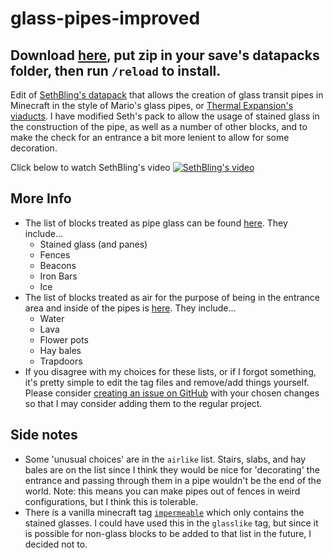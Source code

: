 # glass-pipes-improved

## Download [here](https://github.com/budak7273/glass-pipes-improved/releases), put zip in your save's datapacks folder, then run `/reload` to install.

Edit of [SethBling's datapack](https://www.youtube.com/watch?v=UegvUSNvJ4U) that allows the creation of glass transit pipes in Minecraft in the style of Mario's glass pipes, or [Thermal Expansion's viaducts](https://teamcofh.com/docs/thermal-dynamics/viaduct/). I have modified Seth's pack to allow the usage of stained glass in the construction of the pipe, as well as a number of other blocks, and to make the check for an entrance a bit more lenient to allow for some decoration.

Click below to watch SethBling's video
[![SethBling's video](https://img.youtube.com/vi/UegvUSNvJ4U/0.jpg)](https://www.youtube.com/watch?v=UegvUSNvJ4U)

## More Info

* The list of blocks treated as pipe glass can be found [here](https://github.com/budak7273/glass-pipes-improved/blob/master/data/glass-pipes-improved/tags/blocks/glasslike.json). They include...
	* Stained glass (and panes)
	* Fences
	* Beacons
	* Iron Bars
	* Ice
* The list of blocks treated as air for the purpose of being in the entrance area and inside of the pipes is [here](https://github.com/budak7273/glass-pipes-improved/blob/master/data/glass-pipes-improved/tags/blocks/airlike.json). They include...
	* Water
	* Lava
	* Flower pots
	* Hay bales
	* Trapdoors
* If you disagree with my choices for these lists, or if I forgot something, it's pretty simple to edit the tag files and remove/add things yourself. Please consider [creating an issue on GitHub](https://github.com/budak7273/glass-pipes-improved/issues) with your chosen changes so that I may consider adding them to the regular project.


## Side notes
* Some 'unusual choices' are in the `airlike` list. Stairs, slabs, and hay bales are on the list since I think they would be nice for 'decorating' the entrance and passing through them in a pipe wouldn't be the end of the world. Note: this means you can make pipes out of fences in weird configurations, but I think this is tolerable.
* There is a vanilla minecraft tag [`impermeable`](https://minecraft.gamepedia.com/Tag#impermeable) which only contains the stained glasses. I could have used this in the `glasslike` tag, but since it is possible for non-glass blocks to be added to that list in the future, I decided not to.